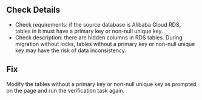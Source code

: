 

## Check Details 
- Check requirements: if the source database is Alibaba Cloud RDS, tables in it must have a primary key or non-null unique key.
- Check description: there are hidden columns in RDS tables. During migration without locks, tables without a primary key or non-null unique key may have the risk of data inconsistency.

## Fix
Modify the tables without a primary key or non-null unique key as prompted on the page and run the verification task again.

